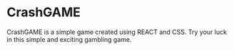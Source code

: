 # CrashGAME

CrashGAME is a simple game created using REACT and CSS. Try your luck in this simple and exciting gambling game.
